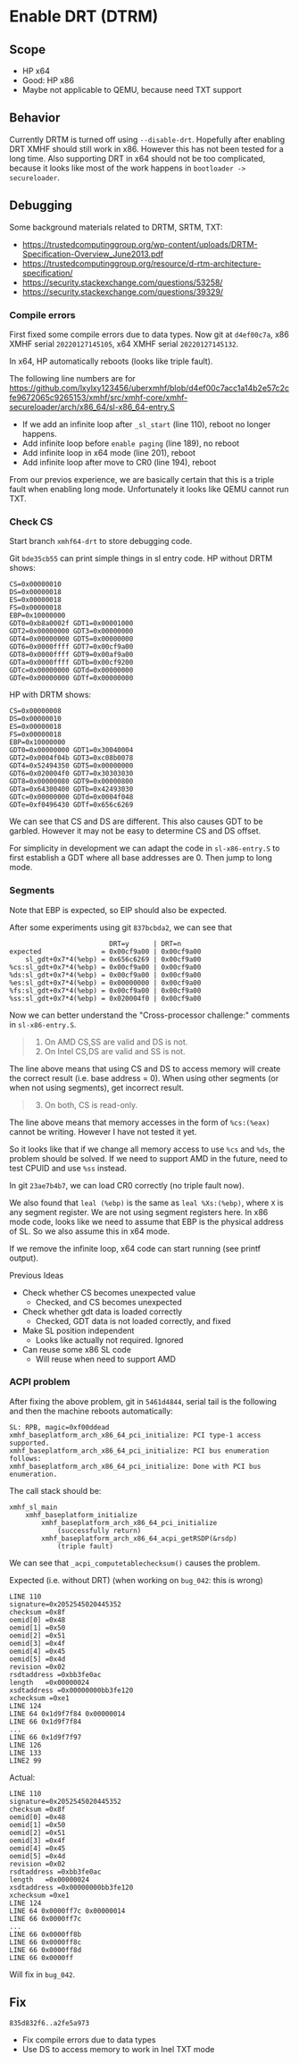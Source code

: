 # Enable DRT (DTRM)

## Scope
* HP x64
* Good: HP x86
* Maybe not applicable to QEMU, because need TXT support

## Behavior
Currently DRTM is turned off using `--disable-drt`. Hopefully after enabling
DRT XMHF should still work in x86. However this has not been tested for a long
time. Also supporting DRT in x64 should not be too complicated, because it
looks like most of the work happens in `bootloader -> secureloader`.

## Debugging

Some background materials related to DRTM, SRTM, TXT:
* <https://trustedcomputinggroup.org/wp-content/uploads/DRTM-Specification-Overview_June2013.pdf>
* <https://trustedcomputinggroup.org/resource/d-rtm-architecture-specification/>
* <https://security.stackexchange.com/questions/53258/>
* <https://security.stackexchange.com/questions/39329/>

### Compile errors

First fixed some compile errors due to data types. Now git at `d4ef00c7a`,
x86 XMHF serial `20220127145105`, x64 XMHF serial `20220127145132`.

In x64, HP automatically reboots (looks like triple fault).

The following line numbers are for
<https://github.com/lxylxy123456/uberxmhf/blob/d4ef00c7acc1a14b2e57c2cfe9672065c9265153/xmhf/src/xmhf-core/xmhf-secureloader/arch/x86_64/sl-x86_64-entry.S>

* If we add an infinite loop after `_sl_start` (line 110), reboot no longer
  happens.
* Add infinite loop before `enable paging` (line 189), no reboot
* Add infinite loop in x64 mode (line 201), reboot
* Add infinite loop after move to CR0 (line 194), reboot

From our previos experience, we are basically certain that this is a triple
fault when enabling long mode. Unfortunately it looks like QEMU cannot run TXT.

### Check CS

Start branch `xmhf64-drt` to store debugging code.

Git `bde35cb55` can print simple things in sl entry code. HP without DRTM
shows:
```
CS=0x00000010
DS=0x00000018
ES=0x00000018
FS=0x00000018
EBP=0x10000000
GDT0=0xb8a0002f	GDT1=0x00001000
GDT2=0x00000000	GDT3=0x00000000
GDT4=0x00000000	GDT5=0x00000000
GDT6=0x0000ffff	GDT7=0x00cf9a00
GDT8=0x0000ffff	GDT9=0x00af9a00
GDTa=0x0000ffff	GDTb=0x00cf9200
GDTc=0x00000000	GDTd=0x00000000
GDTe=0x00000000	GDTf=0x00000000
```

HP with DRTM shows:
```
CS=0x00000008
DS=0x00000010
ES=0x00000018
FS=0x00000018
EBP=0x10000000
GDT0=0x00000000	GDT1=0x30040004
GDT2=0x0004f04b	GDT3=0xc08b0078
GDT4=0x52494350	GDT5=0x00000000
GDT6=0x020004f0	GDT7=0x30303030
GDT8=0x00000080	GDT9=0x00000800
GDTa=0x64300400	GDTb=0x42493030
GDTc=0x00000000	GDTd=0x0004f048
GDTe=0xf0496430	GDTf=0x656c6269
```

We can see that CS and DS are different. This also causes GDT to be garbled.
However it may not be easy to determine CS and DS offset.

For simplicity in development we can adapt the code in `sl-x86-entry.S` to
first establish a GDT where all base addresses are 0. Then jump to long mode.

### Segments

Note that EBP is expected, so EIP should also be expected.

After some experiments using git `837bcbda2`, we can see that
```
                         DRT=y      | DRT=n
expected               = 0x00cf9a00 | 0x00cf9a00
    sl_gdt+0x7*4(%ebp) = 0x656c6269 | 0x00cf9a00
%cs:sl_gdt+0x7*4(%ebp) = 0x00cf9a00 | 0x00cf9a00
%ds:sl_gdt+0x7*4(%ebp) = 0x00cf9a00 | 0x00cf9a00
%es:sl_gdt+0x7*4(%ebp) = 0x00000000 | 0x00cf9a00
%fs:sl_gdt+0x7*4(%ebp) = 0x00cf9a00 | 0x00cf9a00
%ss:sl_gdt+0x7*4(%ebp) = 0x020004f0 | 0x00cf9a00
```

Now we can better understand the "Cross-processor challenge:" comments in
`sl-x86-entry.S`.

> 1. On AMD CS,SS are valid and DS is not.
> 2. On Intel CS,DS are valid and SS is not.

The line above means that using CS and DS to access memory will create the
correct result (i.e. base address = 0). When using other segments (or when not
using segments), get incorrect result.

> 3. On both, CS is read-only.

The line above means that memory accesses in the form of `%cs:(%eax)` cannot be
writing. However I have not tested it yet.

So it looks like that if we change all memory access to use `%cs` and `%ds`,
the problem should be solved. If we need to support AMD in the future, need to
test CPUID and use `%ss` instead.

In git `23ae7b4b7`, we can load CR0 correctly (no triple fault now).

We also found that `leal (%ebp)` is the same as `leal %Xs:(%ebp)`, where `X` is
any segment register. We are not using segment registers here. In x86 mode
code, looks like we need to assume that EBP is the physical address of SL. So
we also assume this in x64 mode.

If we remove the infinite loop, x64 code can start running (see printf output).

Previous Ideas
* Check whether CS becomes unexpected value
	* Checked, and CS becomes unexpected
* Check whether gdt data is loaded correctly
	* Checked, GDT data is not loaded correctly, and fixed
* Make SL position independent
	* Looks like actually not required. Ignored
* Can reuse some x86 SL code
	* Will reuse when need to support AMD

### ACPI problem

After fixing the above problem, git in `5461d4844`, serial tail is the
following and then the machine reboots automatically:
```
SL: RPB, magic=0xf00ddead
xmhf_baseplatform_arch_x86_64_pci_initialize: PCI type-1 access supported.
xmhf_baseplatform_arch_x86_64_pci_initialize: PCI bus enumeration follows:
xmhf_baseplatform_arch_x86_64_pci_initialize: Done with PCI bus enumeration.
```

The call stack should be:
```
xmhf_sl_main
	xmhf_baseplatform_initialize
		xmhf_baseplatform_arch_x86_64_pci_initialize
			(successfully return)
		xmhf_baseplatform_arch_x86_64_acpi_getRSDP(&rsdp)
			(triple fault)
```

We can see that `_acpi_computetablechecksum()` causes the problem.

Expected (i.e. without DRT) (when working on `bug_042`: this is wrong)
```
LINE 110
signature=0x2052545020445352
checksum =0x8f
oemid[0] =0x48
oemid[1] =0x50
oemid[2] =0x51
oemid[3] =0x4f
oemid[4] =0x45
oemid[5] =0x4d
revision =0x02
rsdtaddress =0xbb3fe0ac
length   =0x00000024
xsdtaddress =0x00000000bb3fe120
xchecksum =0xe1
LINE 124
LINE 64 0x1d9f7f84 0x00000014
LINE 66 0x1d9f7f84
...
LINE 66 0x1d9f7f97
LINE 126
LINE 133
LINE2 99
```

Actual:
```
LINE 110
signature=0x2052545020445352
checksum =0x8f
oemid[0] =0x48
oemid[1] =0x50
oemid[2] =0x51
oemid[3] =0x4f
oemid[4] =0x45
oemid[5] =0x4d
revision =0x02
rsdtaddress =0xbb3fe0ac
length   =0x00000024
xsdtaddress =0x00000000bb3fe120
xchecksum =0xe1
LINE 124
LINE 64 0x0000ff7c 0x00000014
LINE 66 0x0000ff7c
...
LINE 66 0x0000ff8b
LINE 66 0x0000ff8c
LINE 66 0x0000ff8d
LINE 66 0x0000ff
```

Will fix in `bug_042`.

## Fix

`835d832f6..a2fe5a973`
* Fix compile errors due to data types
* Use DS to access memory to work in Inel TXT mode

